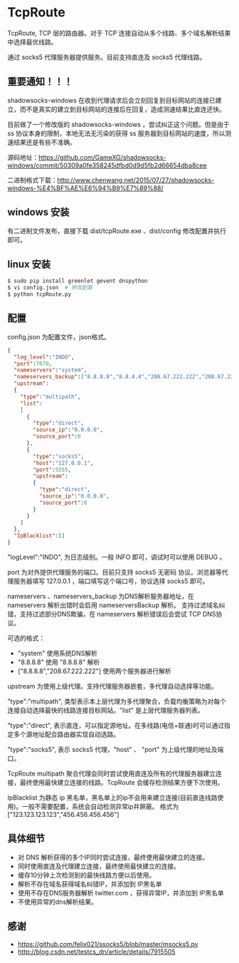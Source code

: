 # TcpRoute

TcpRoute, TCP 层的路由器。对于 TCP 连接自动从多个线路、多个域名解析结果中选择最优线路。

通过 socks5 代理服务器提供服务。目前支持直连及 socks5 代理线路。

## 重要通知！！！

shadowsocks-windows 在收到代理请求后会立刻回复到目标网站的连接已建立，而不是真实的建立到目标网站的连接后在回复，造成测速结果比直连还快。

目前做了一个修改版的 shadowsocks-windows ，尝试纠正这个问题。但是由于 ss 协议本身的限制，本地无法无污染的获得 ss 服务器到目标网站的速度，所以测速结果还是有些不准确。

源码地址：https://github.com/GameXG/shadowsocks-windows/commit/50309a0fe358245dfbd0d9d5fb2d66654dba8cee

二进制格式下载：http://www.chenwang.net/2015/07/27/shadowsocks-windows-%E4%BF%AE%E6%94%B9%E7%89%88/


## windows 安装

有二进制文件发布，直接下载 dist/tcpRoute.exe 、dist/config 修改配置并执行即可。

## linux 安装

```bash
$ sudo pip install greenlet gevent dnspython
$ vi config.json  # 修改配置
$ python tcpRoute.py
```

## 配置

config.json 为配置文件，json格式。

```json
{
  "log_level":"INDO",
  "port":7070,
  "nameservers":"system",
  "nameservers_backup":["8.8.8.8","8.8.4.4","208.67.222.222","208.67.220.220"],
  "upstream":
  {
    "type":"multipath",
    "list":
    [
      {
        "type":"direct",
        "source_ip":"0.0.0.0",
        "source_port":0
      },
      {
        "type":"socks5",
        "host":"127.0.0.1",
        "port":5555,
        "upstream":
        {
          "type":"direct",
          "source_ip":"0.0.0.0",
          "source_port":0
        }
      }
    ]
  },
  "IpBlacklist":[]
}
```
"logLevel":"INDO", 为日志级别。一般 INFO 即可，调试时可以使用 DEBUG 。

port 为对外提供代理服务的端口。目前只支持 socks5 无密码 协议。浏览器等代理服务器填写 127.0.0.1 ，端口填写这个端口号，协议选择 socks5 即可。

nameservers 、nameservers_backup 为DNS解析服务器地址，在 nameservers 解析出错时会启用 nameserversBackup 解析。
支持过滤域名纠错，支持过滤部分DNS欺骗，在 nameservers 解析错误后会尝试 TCP DNS协议。

可选的格式：
* "system"   使用系统DNS解析
* "8.8.8.8"  使用 "8.8.8.8" 解析
* ["8.8.8.8","208.67.222.222"]   使用两个服务器进行解析

upstream 为使用上级代理。支持代理服务器嵌套，多代理自动选择等功能。

"type":"multipath", 类型表示本上层代理为多代理聚合，负载均衡策略为对每个连接自动选择最快的线路连接目标网站。"list" 是上层代理服务器列表。

"type":"direct", 表示直连，可以指定源地址。在多线路(电信+联通)时可以通过指定多个源地址配合路由器实现自动选路。

"type":"socks5", 表示 socks5 代理，"host" 、 "port" 为上级代理的地址及端口。

TcpRoute multipath 聚合代理会同时尝试使用直连及所有的代理服务器建立连接，最终使用最快建立连接的线路。TcpRoute 会缓存检测结果方便下次使用。

IpBlacklist 为静态 ip 黑名单，黑名单上的ip不会用来建立连接(目前直连线路使用)。一般不需要配置，系统会自动检测异常ip并屏蔽。
格式为["123.123.123.123","456.456.456.456"]



## 具体细节
* 对 DNS 解析获得的多个IP同时尝试连接，最终使用最快建立的连接。
* 同时使用直连及代理建立连接，最终使用最快建立的连接。
* 缓存10分钟上次检测到的最快线路方便以后使用。
* 解析不存在域名获得域名纠错IP，并添加到 IP黑名单
* 使用不存在DNS服务器解析 twitter.com ，获得异常IP，并添加到 IP黑名单
* 不使用异常的dns解析结果。

## 感谢

* https://github.com/felix021/ssocks5/blob/master/msocks5.py
* http://blog.csdn.net/testcs_dn/article/details/7915505